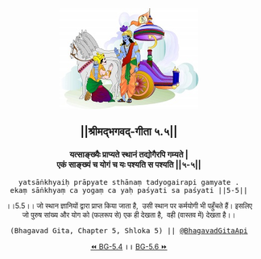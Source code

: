 <center><img src="../../asset/BG.png" alt="#API #bhagavadgitaapi #slok #nodejs #js #api #gitaapi #krishna #hinduism #vedic #ISKCON #shreemadbhagavadgita #technology"/>
<h2>||श्रीमद्‍भगवद्‍-गीता ५.५||</h2>
<h3>यत्साङ्ख्यैः प्राप्यते स्थानं तद्योगैरपि गम्यते |<br/>एकं साङ्ख्यं च योगं च यः पश्यति स पश्यति ||५-५||</h3>
<pre>yatsāṅkhyaiḥ prāpyate sthānaṃ tadyogairapi gamyate .<br/>ekaṃ sāṅkhyaṃ ca yogaṃ ca yaḥ paśyati sa paśyati ||5-5||</pre>
<p>।।5.5।। जो स्थान ज्ञानियों द्वारा प्राप्त किया जाता है,  उसी स्थान पर कर्मयोगी भी पहुँचते हैं। इसलिए जो पुरुष सांख्य और योग को (फलरूप से) एक ही देखता है,  वही (वास्तव में) देखता है।।</p>
<pre>(Bhagavad Gita, Chapter 5, Shloka 5) || <a href="https://twitter.com/bhagavadgitaapi">@BhagavadGitaApi</a></pre><a href="../../5/4">⏪  BG-5.4</a><b>        ।।        </b><a href="../../5/6">BG-5.6  ⏩</a></center></center>
